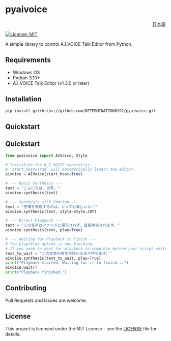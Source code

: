 # pyaivoice

<p align="right"><a href="./README.md">日本語</a></p>

[![License: MIT](https://img.shields.io/badge/License-MIT-yellow.svg)](https://opensource.org/licenses/MIT)

A simple library to control A.I.VOICE Talk Editor from Python.

## Requirements

- Windows OS
- Python 3.10+
- A.I.VOICE Talk Editor (v1.3.0 or later)

## Installation

```sh
pip install git+https://github.com/DETERMINATION8192/pyaivoice.git
```

## Quickstart

## Quickstart

```python
from pyaivoice import AIVoice, Style

# Initialize the A.I.VOICE controller.
# `start_host=True` will automatically launch the editor.
aivoice = AIVoice(start_host=True)

# --- Basic Synthesis ---
text = "こんにちは、世界。"
aivoice.synthesis(text)

# --- Synthesis with Emotion ---
text = "感情を表現するのは、とっても楽しいな！"
aivoice.synthesis(text, style=Style.JOY)

# --- Direct Playback ---
text = "この音声はファイルに保存されず、直接再生されます。"
aivoice.synthesis(text, play=True)

# --- Waiting for Playback to Finish ---
# The play=True option is non-blocking.
# If you need to wait for playback to complete before your script exits, use the wait() method.
text_to_wait = "この文章の再生が終わるまで待ちます。"
aivoice.synthesis(text_to_wait, play=True)
print("Playback started. Waiting for it to finish...")
aivoice.wait()
print("Playback finished.")
```

## Contributing

Pull Requests and Issues are welcome.

## License

This project is licensed under the MIT License - see the [LICENSE](LICENSE) file for details.
